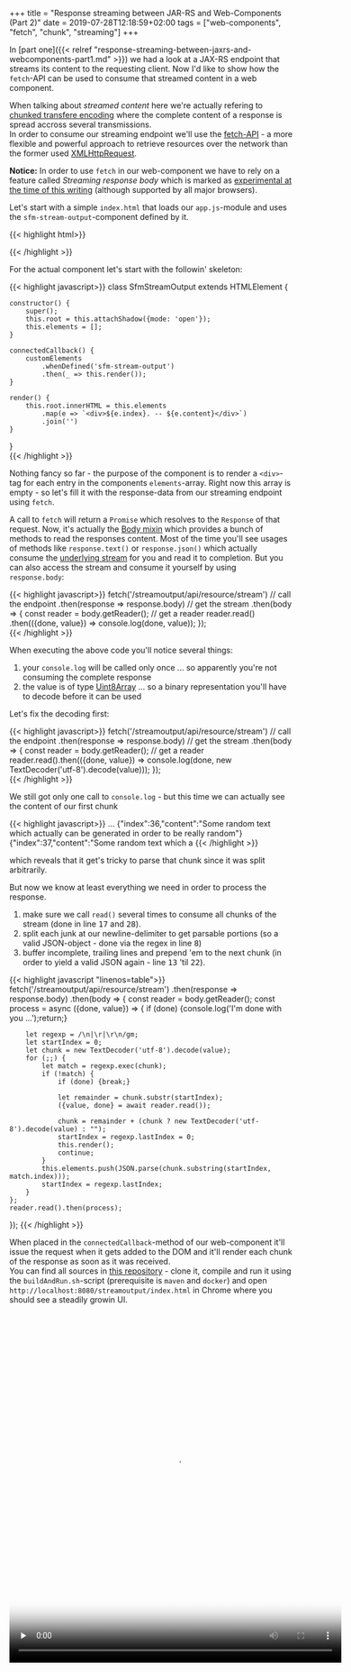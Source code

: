 +++
title =  "Response streaming between JAR-RS and Web-Components (Part 2)"
date = 2019-07-28T12:18:59+02:00
tags = ["web-components", "fetch", "chunk", "streaming"]
+++

In [part one]({{< relref "response-streaming-between-jaxrs-and-webcomponents-part1.md" >}}) we had a look at a JAX-RS endpoint that streams its content to the requesting client. Now I'd like to show how the `fetch`-API can be used to consume that streamed content in a web component.
<!--more-->
When talking about _streamed content_ here we're actually refering to [chunked transfere encoding][chunked] where the complete content of a response is spread accross several transmissions. <br/>
In order to consume our streaming endpoint we'll use the [fetch-API][fetch] - a more flexible and powerful approach to retrieve resources over the network than the former used [XMLHttpRequest][XMLHttpRequest].

__Notice:__ In order to use `fetch` in our web-component we have to rely on a feature called _Streaming response body_ which is marked as [experimental at the time of this writing][experimental] (although supported by all major browsers).

Let's start with a simple `index.html` that loads our `app.js`-module and uses the `sfm-stream-output`-component defined by it.

{{< highlight html>}}
<!DOCTYPE html>
<html lang="en">
<head>
    <meta charset="UTF-8">
    <title>Title</title>
</head>
<body>
    <sfm-stream-output></sfm-stream-output>
    <script type="module" src="app.js"></script>
</body>
</html>
{{< /highlight >}}

For the actual component let's start with the followin' skeleton:

{{< highlight javascript>}}
class SfmStreamOutput extends HTMLElement {

    constructor() {
        super();
        this.root = this.attachShadow({mode: 'open'});
        this.elements = [];
    }

    connectedCallback() {
        customElements
            .whenDefined('sfm-stream-output')
            .then(_ => this.render());
    }

    render() {
        this.root.innerHTML = this.elements
            .map(e => `<div>${e.index}. -- ${e.content}</div>`)
            .join('')
    }
}    
{{< /highlight >}}

Nothing fancy so far - the purpose of the component is to render a `<div>`-tag for each entry in the components `elements`-array. Right now this array is empty - so let's fill it with the response-data from our streaming endpoint using `fetch`.

A call to `fetch` will return a `Promise` which resolves to the `Response` of that request. Now, it's actually the [Body mixin][body] which provides a bunch of methods to read the responses content. Most of the time you'll see usages of methods like `response.text()` or `response.json()` which actually consume the [underlying stream][stream] for you and read it to completion. But you can also access the stream and consume it yourself by using `response.body`:

{{< highlight javascript>}}
fetch('/streamoutput/api/resource/stream')  // call the endpoint
    .then(response => response.body)        // get the stream 
    .then(body => { 
        const reader = body.getReader();    // get a reader 
        reader.read()
            .then(({done, value}) => console.log(done, value));
    });                 
{{< /highlight >}}

When executing the above code you'll notice several things:

1. your `console.log` will be called only once ... so apparently you're not consuming the complete response
2. the value is of type [Uint8Array][Uint8Array] ... so a binary representation you'll have to decode before it can be used

Let's fix the decoding first:

{{< highlight javascript>}}
fetch('/streamoutput/api/resource/stream')  // call the endpoint
    .then(response => response.body)        // get the stream 
    .then(body => { 
        const reader = body.getReader();    // get a reader 
        reader.read().then(({done, value}) => 
            console.log(done, new TextDecoder('utf-8').decode(value)));
    });                 
{{< /highlight >}}

We still got only one call to `console.log` - but this time we can actually see the content of our first chunk

{{< highlight javascript>}}
...
{"index":36,"content":"Some random text which actually can be generated in order to be really random"}
{"index":37,"content":"Some random text which a
{{< /highlight >}}

which reveals that it get's tricky to parse that chunk since it was split arbitrarily. 

But now we know at least everything we need in order to process the response.

1. make sure we call `read()` several times to consume all chunks of the stream (done in line <tt>17</tt> and <tt>28</tt>).
2. split each junk at our newline-delimiter to get parsable portions (so a valid JSON-object - done via the regex in line <tt>8</tt>)
3. buffer incomplete, trailing lines and prepend 'em to the next chunk (in order to yield a valid JSON again - line <tt>13</tt> 'til <tt>22</tt>).

{{< highlight javascript "linenos=table">}}
fetch('/streamoutput/api/resource/stream')
    .then(response => response.body)
    .then(body => {
        const reader = body.getReader();
        const process = async ({done, value}) => {
        if (done) {console.log('I\'m done with you ...');return;}

        let regexp = /\n|\r|\r\n/gm;
        let startIndex = 0;
        let chunk = new TextDecoder('utf-8').decode(value);
        for (;;) {
            let match = regexp.exec(chunk);
            if (!match) {
                if (done) {break;}

                let remainder = chunk.substr(startIndex);
                ({value, done} = await reader.read());

                chunk = remainder + (chunk ? new TextDecoder('utf-8').decode(value) : "");
                startIndex = regexp.lastIndex = 0;
                this.render();
                continue;
            }
            this.elements.push(JSON.parse(chunk.substring(startIndex, match.index)));
            startIndex = regexp.lastIndex;
        }
    };
    reader.read().then(process);
});
{{< /highlight >}}

When placed in the `connectedCallback`-method of our web-component it'll issue the request when it gets added to the DOM and it'll render each chunk of the response as soon as it was received.<br/>
You can find all sources in [this repository][repo] - clone it, compile and run it using the `buildAndRun.sh`-script (prerequisite is `maven` and `docker`) and open `http://localhost:8080/streamoutput/index.html` in Chrome where you should see a steadily growin UI.

<video width="590" height="622" controls preload="none" poster="/posts/streaming/stream-processing-using-fetch.png">
    <!-- MP4 must be first for iPad! -->
    <source src="/posts/streaming/stream-processing-using-fetch.mp4" type="video/mp4" /><!-- WebKit video    -->
    <!--source src="__VIDEO__.webm" type="video/webm" /--> <!-- Chrome / Newest versions of Firefox and Opera -->
    <!--source src="__VIDEO__.OGV" type="video/ogg" /--> <!-- Firefox / Opera -->
    <!-- fallback image. note the title field below, put the title of the video there -->
    <img src="/posts/streaming/stream-processing-using-fetch.png" width="590" height="622" title="No video playback capabilities, please download the video below" /-->
    </object>
</video>


[web-component]:https://developer.mozilla.org/en-US/docs/Web/Web_Components
[fetch]:https://developer.mozilla.org/en-US/docs/Web/API/Fetch_API
[stream]:https://developer.mozilla.org/en-US/docs/Web/API/Streams_API/Concepts
[chunked]:https://developer.mozilla.org/en-US/docs/Web/HTTP/Headers/Transfer-Encoding
[XMLHttpRequest]:https://developer.mozilla.org/en-US/docs/Web/API/XMLHttpRequest
[experimental]:https://developer.mozilla.org/en-US/docs/Web/API/Fetch_API#Browser_compatibility
[body]:https://developer.mozilla.org/en-US/docs/Web/API/Body
[Uint8Array]:https://developer.mozilla.org/en-US/docs/Web/JavaScript/Reference/Global_Objects/Uint8Array
[repo]:https://github.com/schoeffm/jax-rs-streamingoutput
